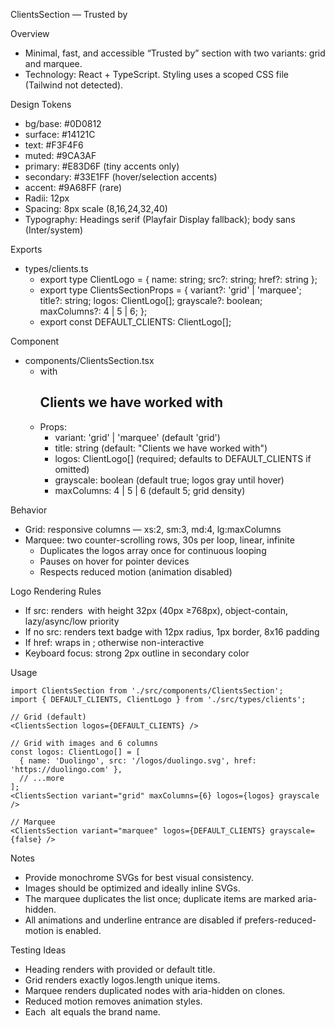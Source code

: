 ClientsSection — Trusted by

Overview
- Minimal, fast, and accessible “Trusted by” section with two variants: grid and marquee.
- Technology: React + TypeScript. Styling uses a scoped CSS file (Tailwind not detected).

Design Tokens
- bg/base: #0D0812
- surface: #14121C
- text: #F3F4F6
- muted: #9CA3AF
- primary: #E83D6F (tiny accents only)
- secondary: #33E1FF (hover/selection accents)
- accent: #9A68FF (rare)
- Radii: 12px
- Spacing: 8px scale (8,16,24,32,40)
- Typography: Headings serif (Playfair Display fallback); body sans (Inter/system)

Exports
- types/clients.ts
  - export type ClientLogo = { name: string; src?: string; href?: string };
  - export type ClientsSectionProps = {
      variant?: 'grid' | 'marquee';
      title?: string;
      logos: ClientLogo[];
      grayscale?: boolean;
      maxColumns?: 4 | 5 | 6;
    };
  - export const DEFAULT_CLIENTS: ClientLogo[];

Component
- components/ClientsSection.tsx
  - <section aria-labelledby="clients-title"> with <h2 id="clients-title">Clients we have worked with</h2>
  - Props:
    - variant: 'grid' | 'marquee' (default 'grid')
    - title: string (default: "Clients we have worked with")
    - logos: ClientLogo[] (required; defaults to DEFAULT_CLIENTS if omitted)
    - grayscale: boolean (default true; logos gray until hover)
    - maxColumns: 4 | 5 | 6 (default 5; grid density)

Behavior
- Grid: responsive columns — xs:2, sm:3, md:4, lg:maxColumns
- Marquee: two counter-scrolling rows, 30s per loop, linear, infinite
  - Duplicates the logos array once for continuous looping
  - Pauses on hover for pointer devices
  - Respects reduced motion (animation disabled)

Logo Rendering Rules
- If src: renders <img> with height 32px (40px ≥768px), object-contain, lazy/async/low priority
- If no src: renders text badge with 12px radius, 1px border, 8x16 padding
- If href: wraps in <a target="_blank" rel="noopener noreferrer">; otherwise non-interactive <div role="img">
- Keyboard focus: strong 2px outline in secondary color

Usage
```
import ClientsSection from './src/components/ClientsSection';
import { DEFAULT_CLIENTS, ClientLogo } from './src/types/clients';

// Grid (default)
<ClientsSection logos={DEFAULT_CLIENTS} />

// Grid with images and 6 columns
const logos: ClientLogo[] = [
  { name: 'Duolingo', src: '/logos/duolingo.svg', href: 'https://duolingo.com' },
  // ...more
];
<ClientsSection variant="grid" maxColumns={6} logos={logos} grayscale />

// Marquee
<ClientsSection variant="marquee" logos={DEFAULT_CLIENTS} grayscale={false} />
```

Notes
- Provide monochrome SVGs for best visual consistency.
- Images should be optimized and ideally inline SVGs.
- The marquee duplicates the list once; duplicate items are marked aria-hidden.
- All animations and underline entrance are disabled if prefers-reduced-motion is enabled.

Testing Ideas
- Heading renders with provided or default title.
- Grid renders exactly logos.length unique items.
- Marquee renders duplicated nodes with aria-hidden on clones.
- Reduced motion removes animation styles.
- Each <img> alt equals the brand name.
